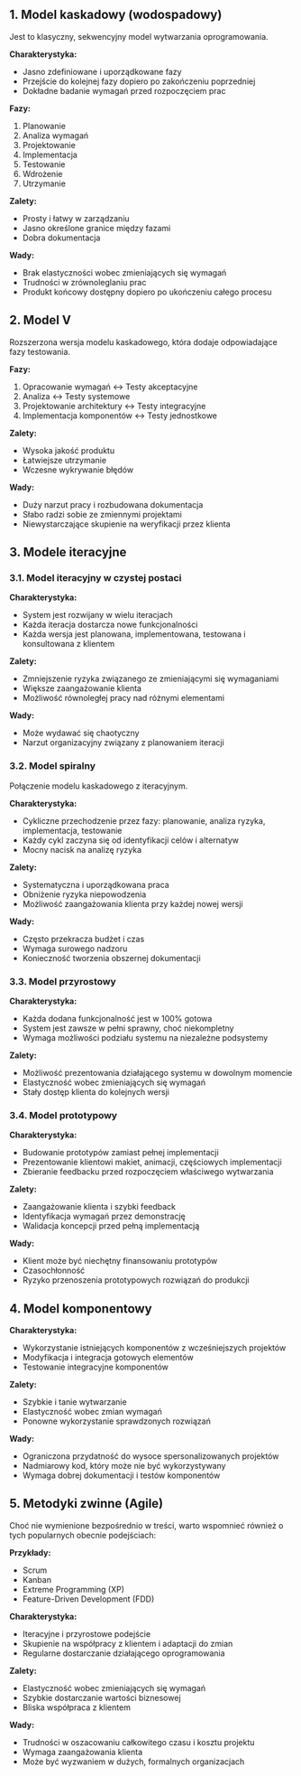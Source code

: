 ## 1. Model kaskadowy (wodospadowy)

Jest to klasyczny, sekwencyjny model wytwarzania oprogramowania.

**Charakterystyka:**

- Jasno zdefiniowane i uporządkowane fazy
- Przejście do kolejnej fazy dopiero po zakończeniu poprzedniej
- Dokładne badanie wymagań przed rozpoczęciem prac

**Fazy:**

1. Planowanie
2. Analiza wymagań
3. Projektowanie
4. Implementacja
5. Testowanie
6. Wdrożenie
7. Utrzymanie

**Zalety:**

- Prosty i łatwy w zarządzaniu
- Jasno określone granice między fazami
- Dobra dokumentacja

**Wady:**

- Brak elastyczności wobec zmieniających się wymagań
- Trudności w zrównoleglaniu prac
- Produkt końcowy dostępny dopiero po ukończeniu całego procesu

## 2. Model V

Rozszerzona wersja modelu kaskadowego, która dodaje odpowiadające fazy testowania.

**Fazy:**

1. Opracowanie wymagań ↔ Testy akceptacyjne
2. Analiza ↔ Testy systemowe
3. Projektowanie architektury ↔ Testy integracyjne
4. Implementacja komponentów ↔ Testy jednostkowe

**Zalety:**

- Wysoka jakość produktu
- Łatwiejsze utrzymanie
- Wczesne wykrywanie błędów

**Wady:**

- Duży narzut pracy i rozbudowana dokumentacja
- Słabo radzi sobie ze zmiennymi projektami
- Niewystarczające skupienie na weryfikacji przez klienta

## 3. Modele iteracyjne

### 3.1. Model iteracyjny w czystej postaci

**Charakterystyka:**

- System jest rozwijany w wielu iteracjach
- Każda iteracja dostarcza nowe funkcjonalności
- Każda wersja jest planowana, implementowana, testowana i konsultowana z klientem

**Zalety:**

- Zmniejszenie ryzyka związanego ze zmieniającymi się wymaganiami
- Większe zaangażowanie klienta
- Możliwość równoległej pracy nad różnymi elementami

**Wady:**

- Może wydawać się chaotyczny
- Narzut organizacyjny związany z planowaniem iteracji

### 3.2. Model spiralny

Połączenie modelu kaskadowego z iteracyjnym.

**Charakterystyka:**

- Cykliczne przechodzenie przez fazy: planowanie, analiza ryzyka, implementacja, testowanie
- Każdy cykl zaczyna się od identyfikacji celów i alternatyw
- Mocny nacisk na analizę ryzyka

**Zalety:**

- Systematyczna i uporządkowana praca
- Obniżenie ryzyka niepowodzenia
- Możliwość zaangażowania klienta przy każdej nowej wersji

**Wady:**

- Często przekracza budżet i czas
- Wymaga surowego nadzoru
- Konieczność tworzenia obszernej dokumentacji

### 3.3. Model przyrostowy

**Charakterystyka:**

- Każda dodana funkcjonalność jest w 100% gotowa
- System jest zawsze w pełni sprawny, choć niekompletny
- Wymaga możliwości podziału systemu na niezależne podsystemy

**Zalety:**

- Możliwość prezentowania działającego systemu w dowolnym momencie
- Elastyczność wobec zmieniających się wymagań
- Stały dostęp klienta do kolejnych wersji

### 3.4. Model prototypowy

**Charakterystyka:**

- Budowanie prototypów zamiast pełnej implementacji
- Prezentowanie klientowi makiet, animacji, częściowych implementacji
- Zbieranie feedbacku przed rozpoczęciem właściwego wytwarzania

**Zalety:**

- Zaangażowanie klienta i szybki feedback
- Identyfikacja wymagań przez demonstrację
- Walidacja koncepcji przed pełną implementacją

**Wady:**

- Klient może być niechętny finansowaniu prototypów
- Czasochłonność
- Ryzyko przenoszenia prototypowych rozwiązań do produkcji

## 4. Model komponentowy

**Charakterystyka:**

- Wykorzystanie istniejących komponentów z wcześniejszych projektów
- Modyfikacja i integracja gotowych elementów
- Testowanie integracyjne komponentów

**Zalety:**

- Szybkie i tanie wytwarzanie
- Elastyczność wobec zmian wymagań
- Ponowne wykorzystanie sprawdzonych rozwiązań

**Wady:**

- Ograniczona przydatność do wysoce spersonalizowanych projektów
- Nadmiarowy kod, który może nie być wykorzystywany
- Wymaga dobrej dokumentacji i testów komponentów

## 5. Metodyki zwinne (Agile)

Choć nie wymienione bezpośrednio w treści, warto wspomnieć również o tych popularnych obecnie podejściach:

**Przykłady:**

- Scrum
- Kanban
- Extreme Programming (XP)
- Feature-Driven Development (FDD)

**Charakterystyka:**

- Iteracyjne i przyrostowe podejście
- Skupienie na współpracy z klientem i adaptacji do zmian
- Regularne dostarczanie działającego oprogramowania

**Zalety:**

- Elastyczność wobec zmieniających się wymagań
- Szybkie dostarczanie wartości biznesowej
- Bliska współpraca z klientem

**Wady:**

- Trudności w oszacowaniu całkowitego czasu i kosztu projektu
- Wymaga zaangażowania klienta
- Może być wyzwaniem w dużych, formalnych organizacjach